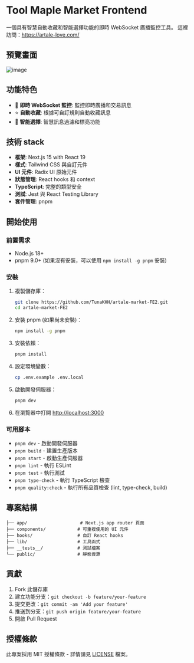 # Tool Maple Market Frontend

一個具有智慧自動收藏和智能選擇功能的即時 WebSocket 廣播監控工具。
這裡訪問：https://artale-love.com/

## 預覽畫面
![image](https://github.com/user-attachments/assets/e9bc426e-cd9b-4def-a8eb-b6b46f918134)



## 功能特色

- 🔄 **即時 WebSocket 監控**: 監控即時廣播和交易訊息
- ⭐ **自動收藏**: 根據可自訂規則自動收藏訊息
- 🎯 **智能選擇**: 智慧訊息過濾和標亮功能
## 技術 stack

- **框架**: Next.js 15 with React 19
- **樣式**: Tailwind CSS 與自訂元件
- **UI 元件**: Radix UI 原始元件
- **狀態管理**: React hooks 和 context
- **TypeScript**: 完整的類型安全
- **測試**: Jest 與 React Testing Library
- **套件管理**: pnpm

## 開始使用

### 前置需求

- Node.js 18+
- pnpm 9.0+ (如果沒有安裝，可以使用 `npm install -g pnpm` 安裝)

### 安裝

1. 複製儲存庫：
   ```bash
   git clone https://github.com/TunaKHH/artale-market-FE2.git
   cd artale-market-FE2
   ```

2. 安裝 pnpm (如果尚未安裝)：
   ```bash
   npm install -g pnpm
   ```

3. 安裝依賴：
   ```bash
   pnpm install
   ```

4. 設定環境變數：
   ```bash
   cp .env.example .env.local
   ```

5. 啟動開發伺服器：
   ```bash
   pnpm dev
   ```

6. 在瀏覽器中打開 [http://localhost:3000](http://localhost:3000)

### 可用腳本

- `pnpm dev` - 啟動開發伺服器
- `pnpm build` - 建置生產版本
- `pnpm start` - 啟動生產伺服器
- `pnpm lint` - 執行 ESLint
- `pnpm test` - 執行測試
- `pnpm type-check` - 執行 TypeScript 檢查
- `pnpm quality:check` - 執行所有品質檢查 (lint, type-check, build)

## 專案結構

```
├── app/                    # Next.js app router 頁面
├── components/            # 可重複使用的 UI 元件
├── hooks/                 # 自訂 React hooks
├── lib/                   # 工具函式
├── __tests__/             # 測試檔案
└── public/                # 靜態資源
```

## 貢獻

1. Fork 此儲存庫
2. 建立功能分支：`git checkout -b feature/your-feature`
3. 提交更改：`git commit -am 'Add your feature'`
4. 推送到分支：`git push origin feature/your-feature`
5. 開啟 Pull Request

## 授權條款

此專案採用 MIT 授權條款 - 詳情請見 [LICENSE](LICENSE) 檔案。
